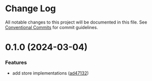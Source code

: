 # Change Log

All notable changes to this project will be documented in this file.
See [Conventional Commits](https://conventionalcommits.org) for commit guidelines.

# 0.1.0 (2024-03-04)


### Features

* add store implementations ([ad47132](https://github.com/miserylee/biaodan/commit/ad47132615f212d993944961e1a46afee36e844d))
